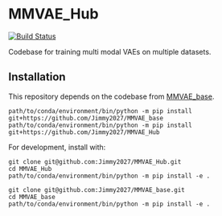 # MMVAE_Hub
[![Build Status](https://travis-ci.com/Jimmy2027/MMVAE_mnist_svhn_text.svg?branch=main)](https://travis-ci.com/Jimmy2027/MMVAE_mnist-svhn-text)

Codebase for training multi modal VAEs on multiple datasets.

## Installation
This repository depends on the codebase from [MMVAE_base](https://github.com/Jimmy2027/MMVAE_base).
```
path/to/conda/environment/bin/python -m pip install git+https://github.com/Jimmy2027/MMVAE_base
path/to/conda/environment/bin/python -m pip install git+https://github.com/Jimmy2027/MMVAE_Hub
```

For development, install with: 
```
git clone git@github.com:Jimmy2027/MMVAE_Hub.git
cd MMVAE_Hub
path/to/conda/environment/bin/python -m pip install -e .

git clone git@github.com:Jimmy2027/MMVAE_base.git
cd MMVAE_base
path/to/conda/environment/bin/python -m pip install -e .
```